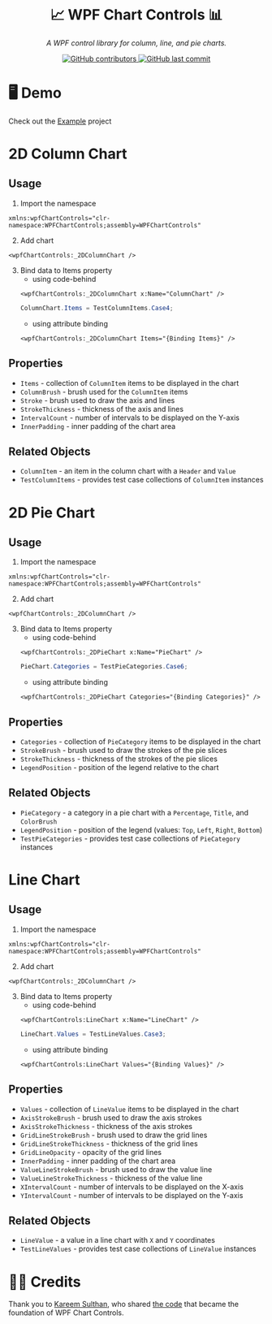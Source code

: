 <h1 align="center">
    📈 WPF Chart Controls 📊
</h1>

<p align="center">
    <i>A WPF control library for column, line, and pie charts.</i>
</p>

<p align="center">
    <a href="https://github.com/JMHeartley/WPF-Chart-Controls/graphs/contributors">
        <img alt="GitHub contributors" src="https://img.shields.io/github/contributors/jmheartley/wpf-chart-controls?color=green">
    </a>
    <a href="https://github.com/JMHeartley/WPF-Chart-Controls/commits/master/">
        <img alt="GitHub last commit" src="https://img.shields.io/github/last-commit/jmheartley/wpf-chart-controls?color=blue">
    </a>
</p>

# 🖥️ Demo
Check out the [Example](https://github.com/JMHeartley/dTree-Seed/tree/main/Example) project


# 2D Column Chart
## Usage
1. Import the namespace
``` xaml
xmlns:wpfChartControls="clr-namespace:WPFChartControls;assembly=WPFChartControls"
```
2. Add chart
``` xaml
<wpfChartControls:_2DColumnChart />
```
3. Bind data to Items property
    * using code-behind
    ``` xaml
    <wpfChartControls:_2DColumnChart x:Name="ColumnChart" />
    ```
    ``` csharp
    ColumnChart.Items = TestColumnItems.Case4;
    ```
    * using attribute binding
    ``` xaml
    <wpfChartControls:_2DColumnChart Items="{Binding Items}" />
    ```

## Properties
* `Items` - collection of `ColumnItem` items to be displayed in the chart
* `ColumnBrush` - brush used for the `ColumnItem` items
* `Stroke` - brush used to draw the axis and lines
* `StrokeThickness` - thickness of the axis and lines
* `IntervalCount` - number of intervals to be displayed on the Y-axis
* `InnerPadding` - inner padding of the chart area

## Related Objects
* `ColumnItem` - an item in the column chart with a `Header` and `Value`
* `TestColumnItems` - provides test case collections of `ColumnItem` instances


# 2D Pie Chart
## Usage
1. Import the namespace
``` xaml
xmlns:wpfChartControls="clr-namespace:WPFChartControls;assembly=WPFChartControls"
```
2. Add chart
``` xaml
<wpfChartControls:_2DColumnChart />
```
3. Bind data to Items property
    * using code-behind
    ``` xaml
    <wpfChartControls:_2DPieChart x:Name="PieChart" />
    ```
    ``` csharp
    PieChart.Categories = TestPieCategories.Case6;
    ```
    * using attribute binding
    ``` xaml
    <wpfChartControls:_2DPieChart Categories="{Binding Categories}" />
    ```

## Properties
* `Categories` - collection of `PieCategory` items to be displayed in the chart
* `StrokeBrush` - brush used to draw the strokes of the pie slices
* `StrokeThickness` - thickness of the strokes of the pie slices
* `LegendPosition` - position of the legend relative to the chart

## Related Objects
* `PieCategory` - a category in a pie chart with a `Percentage`, `Title`, and `ColorBrush`
* `LegendPosition` - position of the legend (values: `Top`, `Left`, `Right`, `Bottom`)
* `TestPieCategories` - provides test case collections of `PieCategory` instances


# Line Chart
## Usage
1. Import the namespace
``` xaml
xmlns:wpfChartControls="clr-namespace:WPFChartControls;assembly=WPFChartControls"
```
2. Add chart
``` xaml
<wpfChartControls:_2DColumnChart />
```
3. Bind data to Items property
    * using code-behind
    ``` xaml
    <wpfChartControls:LineChart x:Name="LineChart" />
    ```
    ``` csharp
    LineChart.Values = TestLineValues.Case3;
    ```
    * using attribute binding
    ``` xaml
    <wpfChartControls:LineChart Values="{Binding Values}" />
    ```

## Properties
* `Values` - collection of `LineValue` items to be displayed in the chart
* `AxisStrokeBrush` - brush used to draw the axis strokes
* `AxisStrokeThickness` - thickness of the axis strokes
* `GridLineStrokeBrush` - brush used to draw the grid lines
* `GridLineStrokeThickness` - thickness of the grid lines
* `GridLineOpacity` - opacity of the grid lines
* `InnerPadding` - inner padding of the chart area
* `ValueLineStrokeBrush` - brush used to draw the value line
* `ValueLineStrokeThickness` - thickness of the value line
* `XIntervalCount` - number of intervals to be displayed on the X-axis
* `YIntervalCount` - number of intervals to be displayed on the Y-axis

## Related Objects
* `LineValue` -  a value in a line chart with `X` and `Y` coordinates
* `TestLineValues` - provides test case collections of `LineValue` instances


# 💪🏾 Credits
Thank you to [Kareem Sulthan](https://github.com/kareemsulthan07), who shared [the code](https://github.com/kareemsulthan07/Charts) that became the foundation of WPF Chart Controls.
